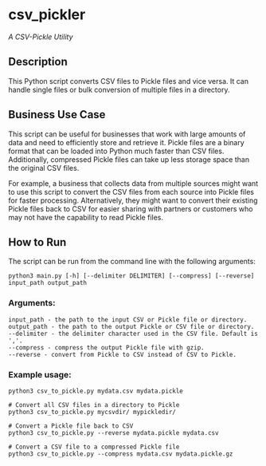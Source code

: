 
# csv_pickler

*A CSV-Pickle Utility*

## Description

This Python script converts CSV files to Pickle files and vice versa. It can handle single files or bulk conversion of multiple files in a directory.


## Business Use Case

This script can be useful for businesses that work with large amounts of data and need to efficiently store and retrieve it. Pickle files are a binary format that can be loaded into Python much faster than CSV files. Additionally, compressed Pickle files can take up less storage space than the original CSV files.

For example, a business that collects data from multiple sources might want to use this script to convert the CSV files from each source into Pickle files for faster processing. Alternatively, they might want to convert their existing Pickle files back to CSV for easier sharing with partners or customers who may not have the capability to read Pickle files.


## How to Run

The script can be run from the command line with the following arguments:

```
python3 main.py [-h] [--delimiter DELIMITER] [--compress] [--reverse] input_path output_path
```

### Arguments:

```
input_path - the path to the input CSV or Pickle file or directory.
output_path - the path to the output Pickle or CSV file or directory.
--delimiter - the delimiter character used in the CSV file. Default is ','.
--compress - compress the output Pickle file with gzip.
--reverse - convert from Pickle to CSV instead of CSV to Pickle.
```

### Example usage:

```# Convert a single CSV file to Pickle
python3 csv_to_pickle.py mydata.csv mydata.pickle

# Convert all CSV files in a directory to Pickle
python3 csv_to_pickle.py mycsvdir/ mypickledir/

# Convert a Pickle file back to CSV
python3 csv_to_pickle.py --reverse mydata.pickle mydata.csv

# Convert a CSV file to a compressed Pickle file
python3 csv_to_pickle.py --compress mydata.csv mydata.pickle.gz
```
